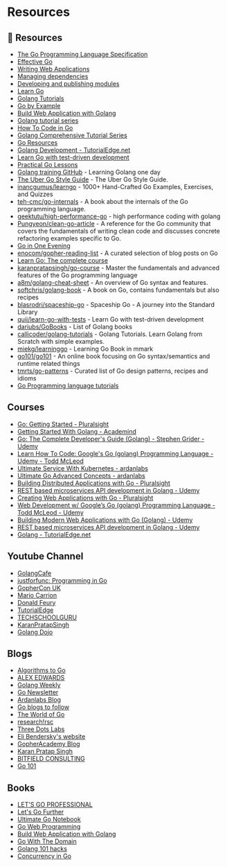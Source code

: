 # Resources

## 📘 Resources
- [The Go Programming Language Specification](https://go.dev/ref/spec)
- [Effective Go](https://go.dev/doc/effective_go)
- [Writing Web Applications](https://go.dev/doc/articles/wiki/)
- [Managing dependencies](https://go.dev/doc/modules/managing-dependencies)
- [Developing and publishing modules](https://go.dev/doc/modules/developing)
- [Learn Go](https://golangr.com/)
- [Golang Tutorials](https://www.callicoder.com/categories/golang/)
- [Go by Example](https://gobyexample.com/)
- [Build Web Application with Golang](https://github.com/astaxie/build-web-application-with-golang)
- [Golang tutorial series](https://golangbot.com/learn-golang-series/)
- [How To Code in Go](https://www.digitalocean.com/community/tutorial_series/how-to-code-in-go)
- [Golang Comprehensive Tutorial Series](https://golangbyexample.com/golang-comprehensive-tutorial/)
- [Go Resources](https://github.com/gophertuts/go-basics/tree/master/go-learning-resources)
- [Golang Development - TutorialEdge.net](https://tutorialedge.net/golang/)
- [Learn Go with test-driven development](https://github.com/quii/learn-go-with-tests)
- [Practical Go Lessons](https://www.practical-go-lessons.com/) 
- [Golang training GitHub](https://github.com/go-training/training) - Learning Golang one day
- [The Uber Go Style Guide](https://github.com/uber-go/guide) - The Uber Go Style Guide.
- [inancgumus/learngo](https://github.com/inancgumus/learngo) - 1000+ Hand-Crafted Go Examples, Exercises, and Quizzes
- [teh-cmc/go-internals](https://github.com/teh-cmc/go-internals) - A book about the internals of the Go programming language.
- [geektutu/high-performance-go](https://github.com/geektutu/high-performance-go) - high performance coding with golang
- [Pungyeon/clean-go-article](https://github.com/Pungyeon/clean-go-article) - A reference for the Go community that covers the fundamentals of writing clean code and discusses concrete refactoring examples specific to Go.
- [Go in One Evening](https://threedots.tech/go-in-one-evening)
- [enocom/gopher-reading-list](https://github.com/enocom/gopher-reading-list) - A curated selection of blog posts on Go
- [Learn Go: The complete course](https://www.karanpratapsingh.com/courses/go)
- [karanpratapsingh/go-course](https://github.com/karanpratapsingh/go-course) - Master the fundamentals and advanced features of the Go programming language
- [a8m/golang-cheat-sheet](https://github.com/a8m/golang-cheat-sheet) - An overview of Go syntax and features.
- [softchris/golang-book](https://github.com/softchris/golang-book) - A book on Go, contains fundamentals but also recipes
- [blasrodri/spaceship-go](https://github.com/blasrodri/spaceship-go) - Spaceship Go - A journey into the Standard Library
- [quii/learn-go-with-tests](https://github.com/quii/learn-go-with-tests) - Learn Go with test-driven development
- [dariubs/GoBooks](https://github.com/dariubs/GoBooks) - List of Golang books
- [callicoder/golang-tutorials](https://github.com/callicoder/golang-tutorials) - Golang Tutorials. Learn Golang from Scratch with simple examples.
- [miekg/learninggo](https://github.com/miekg/learninggo) - Learning Go Book in mmark
- [go101/go101](https://github.com/go101/go101) - An online book focusing on Go syntax/semantics and runtime related things
- [tmrts/go-patterns](https://github.com/tmrts/go-patterns) - Curated list of Go design patterns, recipes and idioms
- [Go Programming language tutorials](https://www.reddit.com/r/golang/comments/9q0s37/go_programming_language_tutorials/)
## Courses
- [Go: Getting Started - Pluralsight](https://www.pluralsight.com/courses/getting-started-with-go)
- [Getting Started With Golang - Academind](https://pro.academind.com/p/golang-the-practical-guide)
- [Go: The Complete Developer's Guide (Golang) - Stephen Grider - Udemy](https://www.udemy.com/course/go-the-complete-developers-guide/)
- [Learn How To Code: Google's Go (golang) Programming Language - Udemy - Todd McLeod](https://www.udemy.com/course/learn-how-to-code)
- [Ultimate Service With Kubernetes - ardanlabs](https://courses.ardanlabs.com/courses/ultimate-service-ver-2)
- [Ultimate Go Advanced Concepts - ardanlabs](https://courses.ardanlabs.com/courses/ultimate-go)
- [Building Distributed Applications with Go - Pluralsight](https://www.pluralsight.com/courses/building-distributed-applications-go)
- [REST based microservices API development in Golang - Udemy](https://www.udemy.com/course/rest-based-microservices-api-development-in-go-lang/)
- [Creating Web Applications with Go - Pluralsight](https://www.pluralsight.com/courses/creating-web-applications-go-update)
- [Web Development w/ Google’s Go (golang) Programming Language - Todd McLeod - Udemy](https://www.udemy.com/course/go-programming-language/)
- [Building Modern Web Applications with Go (Golang) - Udemy](https://www.udemy.com/course/building-modern-web-applications-with-go/)
- [REST based microservices API development in Golang - Udemy](https://www.udemy.com/course/rest-based-microservices-api-development-in-go-lang/)
- [Golang - TutorialEdge.net](https://tutorialedge.net/course/golang/)

## Youtube Channel
- [GolangCafe](https://www.youtube.com/c/GolangCafe)
- [justforfunc: Programming in Go](https://www.youtube.com/channel/UC_BzFbxG2za3bp5NRRRXJSw)
- [GopherCon UK](https://www.youtube.com/channel/UC9ZNrGdT2aAdrNbX78lbNlQ)
- [Mario Carrion](https://www.youtube.com/user/mariocarrion)
- [Donald Feury](https://www.youtube.com/user/Dak4251)
- [TutorialEdge](https://www.youtube.com/c/Tutorialedge/videos)
- [TECHSCHOOLGURU](https://www.youtube.com/c/TECHSCHOOLGURU)
- [KaranPratapSingh](https://www.youtube.com/c/KaranPratapSingh)
- [Golang Dojo](https://www.youtube.com/c/GolangDojo)
## Blogs

- [Algorithms to Go](https://yourbasic.org/)
- [ALEX EDWARDS](https://www.alexedwards.net/blog)
- [Golang Weekly](https://golangweekly.com/)
- [Go Newsletter](https://go.libhunt.com/newsletter)
- [Ardanlabs Blog](https://www.ardanlabs.com/blog/)
- [Go blogs to follow](https://www.reddit.com/r/golang/comments/rsk49x/go_blogs_to_follow/)
- [The World of Go](https://appliedgo.com/blog)
- [research!rsc](https://research.swtch.com/)
- [Three Dots Labs](https://threedots.tech/)
- [Eli Bendersky's website](https://eli.thegreenplace.net/)
- [GopherAcademy Blog](https://blog.gopheracademy.com/)
- [Karan Pratap Singh](https://dev.to/karanpratapsingh)
- [BITFIELD CONSULTING](https://bitfieldconsulting.com/golang/)
- [Go 101](https://go101.org/)
## Books
- [LET'S GO PROFESSIONAL](https://lets-go.alexedwards.net/)
- [Let's Go Further](https://lets-go-further.alexedwards.net/)
- [Ultimate Go Notebook](https://education.ardanlabs.com/courses/ultimate-go-notebook)
- [Go Web Programming](https://www.manning.com/books/go-web-programming)
- [Build Web Application with Golang](https://astaxie.gitbooks.io/build-web-application-with-golang/content/en/) 
- [Go With The Domain](https://threedots.tech/go-with-the-domain)
- [Golang 101 hacks](https://nanxiao.gitbooks.io/golang-101-hacks/content/)
- [Concurrency in Go](https://www.oreilly.com/library/view/concurrency-in-go/9781491941294/)

